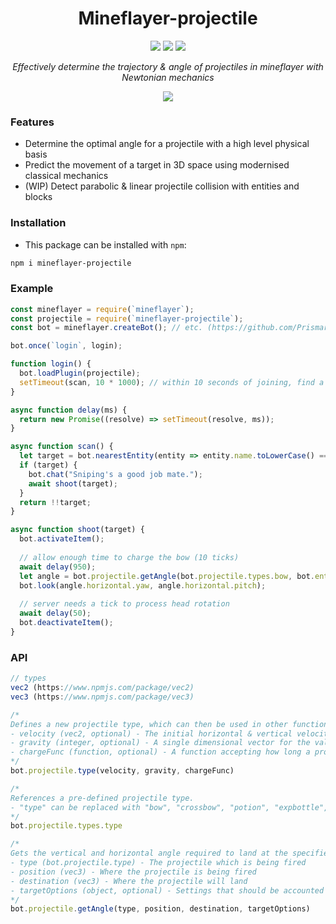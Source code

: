 <div align="center">
  <h1>Mineflayer-projectile</h1>
  <img src="https://img.shields.io/github/issues/Camezza/mineflayer-projectile?style=for-the-badge">
  <img src="https://img.shields.io/github/stars/Camezza/mineflayer-projectile?style=for-the-badge">
  <img src="https://img.shields.io/github/license/Camezza/mineflayer-projectile?style=for-the-badge">
  <p><i>Effectively determine the trajectory & angle of projectiles in mineflayer with Newtonian mechanics</i></p>
  <img src="preview.gif">
</div>

### Features
- Determine the optimal angle for a projectile with a high level physical basis
- Predict the movement of a target in 3D space using modernised classical mechanics
- (WIP) Detect parabolic & linear projectile collision with entities and blocks

### Installation
- This package can be installed with `npm`:
```bash
npm i mineflayer-projectile
```

### Example
```javascript
const mineflayer = require(`mineflayer`);
const projectile = require(`mineflayer-projectile`);
const bot = mineflayer.createBot(); // etc. (https://github.com/PrismarineJS/mineflayer/blob/master/docs/api.md#mineflayercreatebotoptions)

bot.once(`login`, login);

function login() {
  bot.loadPlugin(projectile);
  setTimeout(scan, 10 * 1000); // within 10 seconds of joining, find a new target to shoot
}

async function delay(ms) {
  return new Promise((resolve) => setTimeout(resolve, ms));
}

async function scan() {
  let target = bot.nearestEntity(entity => entity.name.toLowerCase() === `player`);
  if (target) {
    bot.chat("Sniping's a good job mate.");
    await shoot(target);
  }
  return !!target;
}

async function shoot(target) {
  bot.activateItem();
  
  // allow enough time to charge the bow (10 ticks)
  await delay(950);
  let angle = bot.projectile.getAngle(bot.projectile.types.bow, bot.entity.position, target.position);
  bot.look(angle.horizontal.yaw, angle.horizontal.pitch);
  
  // server needs a tick to process head rotation
  await delay(50);
  bot.deactivateItem();
}
```

### API
```javascript
// types
vec2 (https://www.npmjs.com/package/vec2)
vec3 (https://www.npmjs.com/package/vec3)

/*
Defines a new projectile type, which can then be used in other functions.
- velocity (vec2, optional) - The initial horizontal & vertical velocity of the projectile (blocks per tick). Can be left out for instantaneous velocity.
- gravity (integer, optional) - A single dimensional vector for the value of gravity (blocks per tick). Can be left out for a linear trajectory.
- chargeFunc (function, optional) - A function accepting how long a projectile has been charged for (ticks), returning a vec2 value defining the subsequent initial velocity.
*/
bot.projectile.type(velocity, gravity, chargeFunc)

/*
References a pre-defined projectile type.
- "type" can be replaced with "bow", "crossbow", "potion", "expbottle", "throwable" (eggs, snowballs, pearls) or "firework" (fireworks shot from a crossbow).
*/
bot.projectile.types.type

/*
Gets the vertical and horizontal angle required to land at the specified destination.
- type (bot.projectile.type) - The projectile which is being fired
- position (vec3) - Where the projectile is being fired
- destination (vec3) - Where the projectile will land
- targetOptions (object, optional) - Settings that should be accounted for whilst determining a target.
*/
bot.projectile.getAngle(type, position, destination, targetOptions)

```
